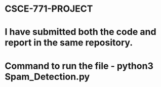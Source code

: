 # CSCE-771-PROJECT
# I have submitted both the code and report in the same repository.
# Command to run the file - python3 Spam_Detection.py 
